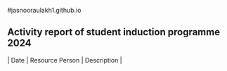 #jasnooraulakh1.github.io
## Activity report of student induction programme 2024
 | Date | Resource Person | Description |

